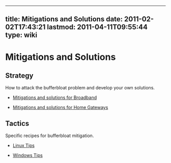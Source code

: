 
---
title: Mitigations and Solutions
date: 2011-02-02T17:43:21
lastmod: 2011-04-11T09:55:44
type: wiki
---
Mitigations and Solutions
=========================

Strategy
--------

How to attack the bufferbloat problem and develop your own solutions.

-   [Mitigations and solutions for Broadband](Mitigations_and_solutions_for_Broadband.md)

<!-- -->

-   [Mitigations and solutions for Home Gateways](Mitigations_and_Solutions_for_Home_Gateways.md)

Tactics
-------

Specific recipes for bufferbloat mitigation.

-   [Linux Tips](Linux_Tips.md)

<!-- -->

-   [Windows Tips](Windows_Tips.md)

